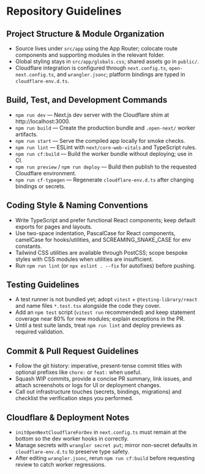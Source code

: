 # Repository Guidelines

## Project Structure & Module Organization
- Source lives under `src/app` using the App Router; colocate route components and supporting modules in the relevant folder.
- Global styling stays in `src/app/globals.css`; shared assets go in `public/`.
- Cloudflare integration is configured through `next.config.ts`, `open-next.config.ts`, and `wrangler.jsonc`; platform bindings are typed in `cloudflare-env.d.ts`.

## Build, Test, and Development Commands
- `npm run dev` — Next.js dev server with the Cloudflare shim at http://localhost:3000.
- `npm run build` — Create the production bundle and `.open-next/` worker artifacts.
- `npm run start` — Serve the compiled app locally for smoke checks.
- `npm run lint` — ESLint with `next/core-web-vitals` and TypeScript rules.
- `npm run cf:build` — Build the worker bundle without deploying; use in CI.
- `npm run preview` / `npm run deploy` — Build then publish to the requested Cloudflare environment.
- `npm run cf-typegen` — Regenerate `cloudflare-env.d.ts` after changing bindings or secrets.

## Coding Style & Naming Conventions
- Write TypeScript and prefer functional React components; keep default exports for pages and layouts.
- Use two-space indentation, PascalCase for React components, camelCase for hooks/utilities, and SCREAMING_SNAKE_CASE for env constants.
- Tailwind CSS utilities are available through PostCSS; scope bespoke styles with CSS modules when utilities are insufficient.
- Run `npm run lint` (or `npx eslint . --fix` for autofixes) before pushing.

## Testing Guidelines
- A test runner is not bundled yet; adopt `vitest` + `@testing-library/react` and name files `*.test.tsx` alongside the code they cover.
- Add an `npm test` script (`vitest run` recommended) and keep statement coverage near 80% for new modules; explain exceptions in the PR.
- Until a test suite lands, treat `npm run lint` and deploy previews as required validation.

## Commit & Pull Request Guidelines
- Follow the git history: imperative, present-tense commit titles with optional prefixes like `chore:` or `feat:` when useful.
- Squash WIP commits, provide a concise PR summary, link issues, and attach screenshots or logs for UI or deployment changes.
- Call out infrastructure touches (secrets, bindings, migrations) and checklist the verification steps you performed.

## Cloudflare & Deployment Notes
- `initOpenNextCloudflareForDev` in `next.config.ts` must remain at the bottom so the dev worker hooks in correctly.
- Manage secrets with `wrangler secret put`; mirror non-secret defaults in `cloudflare-env.d.ts` to preserve type safety.
- After editing `wrangler.jsonc`, rerun `npm run cf:build` before requesting review to catch worker regressions.

